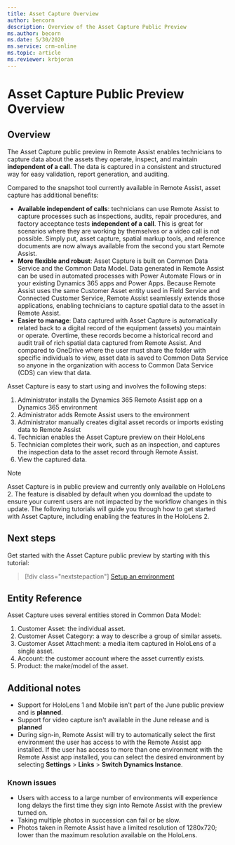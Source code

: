 ```yaml
---
title: Asset Capture Overview 
author: bencorn
description: Overview of the Asset Capture Public Preview 
ms.author: becorn
ms.date: 5/30/2020
ms.service: crm-online
ms.topic: article
ms.reviewer: krbjoran
---
```

# Asset Capture Public Preview Overview

## Overview
The Asset Capture public preview in Remote Assist enables technicians to capture data about the assets they operate, inspect, and maintain **independent of a call**. The data is captured in a consistent and structured way for easy validation, report generation, and auditing.

Compared to the snapshot tool currently available in Remote Assist, asset capture has additional benefits:

- **Available independent of calls**: technicians can use Remote Assist to capture processes such as inspections, audits, repair procedures, and factory acceptance tests **independent of a call**. This is great for scenarios where they are working by themselves or a video call is not possible. Simply put, asset capture, spatial markup tools, and reference documents are now always available from the second you start Remote Assist.
- **More flexible and robust**: Asset Capture is built on Common Data Service and the Common Data Model. Data generated in Remote Assist can be used in automated processes with Power Automate Flows or in your existing Dynamics 365 apps and Power Apps. Because Remote Assist uses the same Customer Asset entity used in Field Service and Connected Customer Service, Remote Assist seamlessly extends those applications, enabling technicians to capture spatial data to the asset in Remote Assist.
- **Easier to manage**: Data captured with Asset Capture is automatically related back to a digital record of the equipment (assets) you maintain or operate. Overtime, these records become a historical record and audit trail of rich spatial data captured from Remote Assist. And compared to OneDrive where the user must share the folder with specific individuals to view, asset data is saved to Common Data Service so anyone in the organization with access to Common Data Service (CDS) can view that data.

Asset Capture is easy to start using and involves the following steps:

1. Administrator installs the Dynamics 365 Remote Assist app on a Dynamics 365 environment
2. Administrator adds Remote Assist users to the environment
3. Administrator manually creates digital asset records or imports existing data to Remote Assist
4. Technician enables the Asset Capture preview on their HoloLens
5. Technician completes their work, such as an inspection, and captures the inspection data to the asset record through Remote Assist.
6. View the captured data.

> [!NOTE]
> Asset Capture is in public preview and currently only available on HoloLens 2. The feature is disabled by default when you download the update to ensure your current users are not impacted by the workflow changes in this update. The following tutorials will guide you through how to get started with Asset Capture, including enabling the features in the HoloLens 2.

## Next steps

Get started with the Asset Capture public preview by starting with this tutorial:

> [!div class="nextstepaction"]
> [Setup an environment](./asset-capture-setup-environment.md)

## Entity Reference

Asset Capture uses several entities stored in Common Data Model:

1. Customer Asset: the individual asset.
2. Customer Asset Category: a way to describe a group of similar assets.
3. Customer Asset Attachment: a media item captured in HoloLens of a single asset.
4. Account: the customer account where the asset currently exists.
5. Product: the make/model of the asset.

## Additional notes

- Support for HoloLens 1 and Mobile isn't part of the June public preview and is **planned**.
- Support for video capture isn't available in the June release and is **planned**
- During sign-in, Remote Assist will try to automatically select the first environment the user has access to with the Remote Assist app installed. If the user has access to more than one environment with the Remote Assist app installed, you can select the desired environment by selecting **Settings** > **Links** > **Switch Dynamics Instance**.

### Known issues

- Users with access to a large number of environments will experience long delays the first time they sign into Remote Assist with the preview turned on.
- Taking multiple photos in succession can fail or be slow.
- Photos taken in Remote Assist have a limited resolution of 1280x720; lower than the maximum resolution available on the HoloLens.